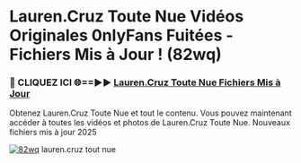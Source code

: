 # Lauren.Cruz Toute Nue Vidéos Originales 0nlyFans Fuitées - Fichiers Mis à Jour ! (82wq)

<h3>🔴 CLIQUEZ ICI 🌐==►► <a href="https://tinyurl.com/2pmr4ezf" rel="nofollow">Lauren.Cruz Toute Nue Fichiers Mis à Jour</a></h3>

Obtenez Lauren.Cruz Toute Nue et tout le contenu. Vous pouvez maintenant accéder à toutes les vidéos et photos de Lauren.Cruz Toute Nue. Nouveaux fichiers mis à jour 2025

[![82wq](https://i.imgur.com/6SNvagu.gif)](https://tinyurl.com/2pmr4ezf)
lauren.cruz tout nue
